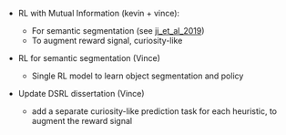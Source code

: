 - RL with Mutual Information (kevin + vince):
  - For semantic segmentation (see [ji_et_al_2019](../cv/unsupervised/ji_et_al_2019/summary.mds))
  - To augment reward signal, curiosity-like

- RL for semantic segmentation (Vince)
  - Single RL model to learn object segmentation and policy

- Update DSRL dissertation (Vince)
  - add a separate curiosity-like prediction task for each heuristic, to augment the reward signal